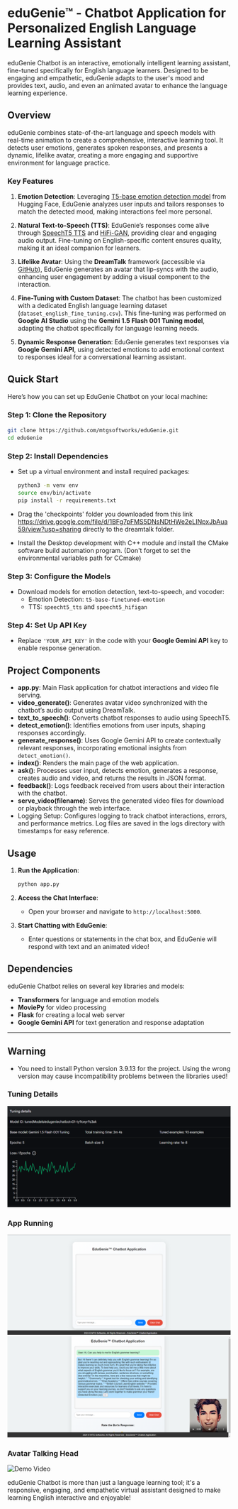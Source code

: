 # eduGenie™ - Chatbot Application for Personalized English Language Learning Assistant

eduGenie Chatbot is an interactive, emotionally intelligent learning assistant, fine-tuned specifically for English language learners. Designed to be engaging and empathetic, eduGenie adapts to the user's mood and provides text, audio, and even an animated avatar to enhance the language learning experience.

## Overview

eduGenie combines state-of-the-art language and speech models with real-time animation to create a comprehensive, interactive learning tool. It detects user emotions, generates spoken responses, and presents a dynamic, lifelike avatar, creating a more engaging and supportive environment for language practice.

### Key Features

1. **Emotion Detection**: Leveraging [T5-base emotion detection model](https://huggingface.co/mrm8488/t5-base-finetuned-emotion) from Hugging Face, EduGenie analyzes user inputs and tailors responses to match the detected mood, making interactions feel more personal.

2. **Natural Text-to-Speech (TTS)**: EduGenie’s responses come alive through [SpeechT5 TTS](https://huggingface.co/microsoft/speecht5_tts) and [HiFi-GAN](https://huggingface.co/microsoft/speecht5_hifigan), providing clear and engaging audio output. Fine-tuning on English-specific content ensures quality, making it an ideal companion for learners.

3. **Lifelike Avatar**: Using the **DreamTalk** framework (accessible via [GitHub](https://github.com/ali-vilab/dreamtalk)), EduGenie generates an avatar that lip-syncs with the audio, enhancing user engagement by adding a visual component to the interaction.

4. **Fine-Tuning with Custom Dataset**: The chatbot has been customized with a dedicated English language learning dataset (`dataset_english_fine_tuning.csv`). This fine-tuning was performed on **Google AI Studio** using the **Gemini 1.5 Flash 001 Tuning model**, adapting the chatbot specifically for language learning needs.

5. **Dynamic Response Generation**: EduGenie generates text responses via **Google Gemini API**, using detected emotions to add emotional context to responses ideal for a conversational learning assistant.

## Quick Start

Here’s how you can set up EduGenie Chatbot on your local machine:

### Step 1: Clone the Repository

```bash
git clone https://github.com/mtgsoftworks/eduGenie.git
cd eduGenie
```

### Step 2: Install Dependencies

- Set up a virtual environment and install required packages:
  ```bash
  python3 -m venv env
  source env/bin/activate
  pip install -r requirements.txt
  ```
- Drag the 'checkpoints' folder you downloaded from this link https://drive.google.com/file/d/1BFg7pFMS5DNsNDtHWe2eLINpxJbAua59/view?usp=sharing directly to the dreamtalk folder.
 
- Install the Desktop development with C++ module and install the CMake software build automation program. (Don't forget to set the environmental variables path for CCmake)  
  

### Step 3: Configure the Models

- Download models for emotion detection, text-to-speech, and vocoder:
  - Emotion Detection: `t5-base-finetuned-emotion`
  - TTS: `speecht5_tts` and `speecht5_hifigan`

### Step 4: Set Up API Key

- Replace `'YOUR_API_KEY'` in the code with your **Google Gemini API** key to enable response generation.

## Project Components

- **app.py**: Main Flask application for chatbot interactions and video file serving.
- **video_generate()**: Generates avatar video synchronized with the chatbot’s audio output using DreamTalk.
- **text_to_speech()**: Converts chatbot responses to audio using SpeechT5.
- **detect_emotion()**: Identifies emotions from user inputs, shaping responses accordingly.
- **generate_response()**: Uses Google Gemini API to create contextually relevant responses, incorporating emotional insights from `detect_emotion()`.
- **index()**: Renders the main page of the web application.
- **ask()**: Processes user input, detects emotion, generates a response, creates audio and video, and returns the results in JSON format.
- **feedback()**: Logs feedback received from users about their interaction with the chatbot.
- **serve_video(filename)**: Serves the generated video files for download or playback through the web interface.
- Logging Setup: Configures logging to track chatbot interactions, errors, and performance metrics. Log files are saved in the logs directory with timestamps for easy reference.

## Usage

1. **Run the Application**:
   ```bash
   python app.py
   ```

2. **Access the Chat Interface**:
   - Open your browser and navigate to `http://localhost:5000`.

3. **Start Chatting with EduGenie**:
   - Enter questions or statements in the chat box, and EduGenie will respond with text and an animated video!

## Dependencies

eduGenie Chatbot relies on several key libraries and models:
- **Transformers** for language and emotion models
- **MoviePy** for video processing
- **Flask** for creating a local web server
- **Google Gemini API** for text generation and response adaptation

---

## Warning
- You need to install Python version 3.9.13 for the project. Using the wrong version may cause incompatibility problems between the libraries used!

### Tuning Details
![Tuning Details](images/tuning_details.png)

### App Running
![App Running - 1](images/pictures_1.png)
![App Running - 2](images/pictures_2.png)

### Avatar Talking Head
![Demo Video](https://www.youtube.com/watch?v=doW3Zbq3bu8)

eduGenie Chatbot is more than just a language learning tool; it's a responsive, engaging, and empathetic virtual assistant designed to make learning English interactive and enjoyable!
